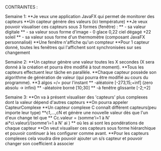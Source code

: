 CONTRAINTES :

Semaine 1:
**Je veux une application JavaFX qui permet de monitorer des capteurs
**Un capteur génère des valeurs (ici température)
**Je veux pouvoir visualiser ces capteurs sous 3 formes (fenêtre) :
**   - sa valeur digitale
**   - sa valeur sous forme d'image - 0 glace 0,22 ciel dégagé +22 soleil
**    - sa valeur sous forme d'un thermomètre (composant JavaFX personnalisé)
**Une fenêtre n'affiche qu'un compteur
**Pour 1 capteur donné, toutes les fenêtres qui l'affichent sont synchronisées sur ses changement

Semaine 2:
**Un capteur génère une valeur toutes les X secondes (X sera donné à la création et pourra être modifié à tout moment).
**Tous les capteurs effectuent leur tâche en parallèle.
**Chaque capteur possède son algorithme de génération de valeur (qui pourra être modifié au cours du programme).
**3 algos =/= pour l'instant
**    -aléatoire [-273,15;+inf] (zero absolu -> infini)
**    -aléatoire borné [10;30]
**    -à fenêtre glissante [-2;+2]

Semaine 3:
**On va à présent visualiser des 'capteurs' plus complexes dont la valeur dépend d'autres capteurs
**On pourra appeler CapteurComplexe
**Un capteur complexe C connaît différent capteurs(peu importe leur type)
**c1,...,cN et génère une nouvelle valeur dès que l'un d'eux change tel que
**    Cc.valeur = (somme'i=1 à N' ai*ci.valeur)/(somme'i=1 a N' ai )
**    où les ai sont les pondérations de chaque capteur
**On veut visualiser ces capteurs sous forme hiérarchique et pouvoir continuer à les configurer comme avant.
**Pour les capteurs complexes cela voudra dire pouvoir ajouter un s/s capteur et pouvoir changer son coefficient à associer